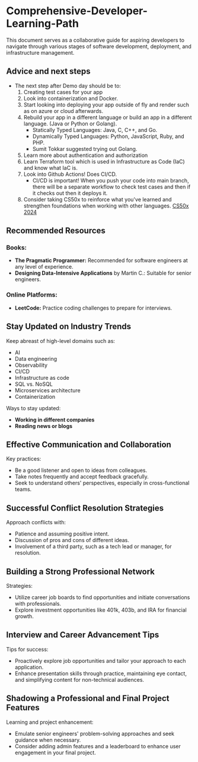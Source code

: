 # Comprehensive-Developer-Learning-Path
This document serves as a collaborative guide for aspiring developers to navigate through various stages of software development, deployment, and infrastructure management.

## Advice and next steps
- The next step after Demo day should be to:
  1. Creating test cases for your app
  2. Look into containerization and Docker.
  3. Start looking into deploying your app outside of fly and render such as on azure or cloud afterwards.
  4. Rebuild your app in a different language or build an app in a different language. (Java or Python or Golang).
     - Statically Typed Languages: Java, C, C++, and Go.
     - Dynamically Typed Languages: Python, JavaScript, Ruby, and PHP.
     - Sumit Tokkar suggested trying out Golang.
  6. Learn more about authentication and authorization
  7. Learn Terraform tool which is used in Infrastructure as Code (IaC) and know what IaC is.
  8. Look into Github Actions! Does CI/CD.
     - CI/CD is important! When you push your code into main branch, there will be a separate workflow to check test cases and then if it checks out then it deploys it.
  10. Consider taking CS50x to reinforce what you've learned and strengthen foundations when working with other languages. [CS50x 2024](https://cs50.harvard.edu/x/2024/)

## Recommended Resources

### Books:
- **The Pragmatic Programmer:** Recommended for software engineers at any level of experience.
- **Designing Data-Intensive Applications** by Martin C.: Suitable for senior engineers.

### Online Platforms:
- **LeetCode:** Practice coding challenges to prepare for interviews.

## Stay Updated on Industry Trends

Keep abreast of high-level domains such as:
- AI
- Data engineering
- Observability
- CI/CD
- Infrastructure as code
- SQL vs. NoSQL
- Microservices architecture
- Containerization

Ways to stay updated:
- **Working in different companies**
- **Reading news or blogs**

## Effective Communication and Collaboration

Key practices:
- Be a good listener and open to ideas from colleagues.
- Take notes frequently and accept feedback gracefully.
- Seek to understand others' perspectives, especially in cross-functional teams.

## Successful Conflict Resolution Strategies

Approach conflicts with:
- Patience and assuming positive intent.
- Discussion of pros and cons of different ideas.
- Involvement of a third party, such as a tech lead or manager, for resolution.

## Building a Strong Professional Network

Strategies:
- Utilize career job boards to find opportunities and initiate conversations with professionals.
- Explore investment opportunities like 401k, 403b, and IRA for financial growth.

## Interview and Career Advancement Tips

Tips for success:
- Proactively explore job opportunities and tailor your approach to each application.
- Enhance presentation skills through practice, maintaining eye contact, and simplifying content for non-technical audiences.

## Shadowing a Professional and Final Project Features

Learning and project enhancement:
- Emulate senior engineers' problem-solving approaches and seek guidance when necessary.
- Consider adding admin features and a leaderboard to enhance user engagement in your final project.
